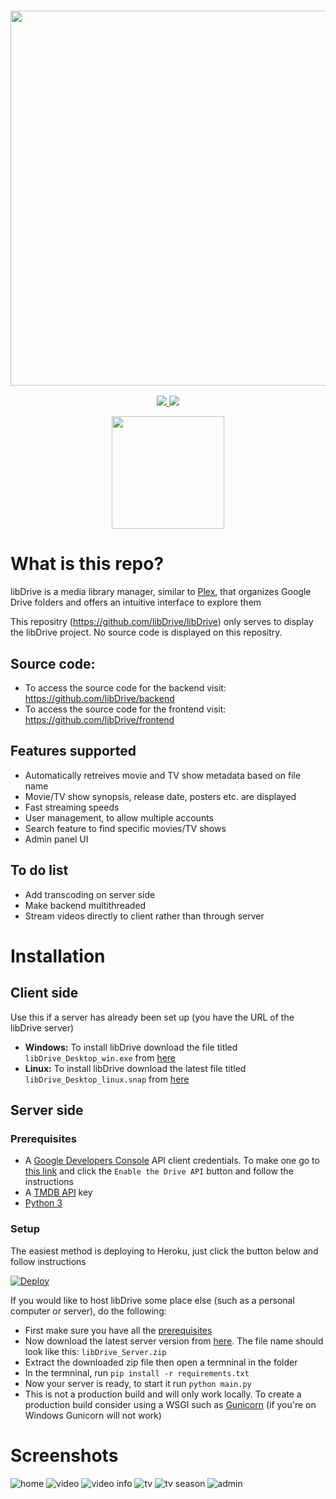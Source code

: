 <a href="#">
  <h3 align="center">
    <img src="https://i.ibb.co/HVB5Dw1/lib-Drive-Header.png" width="600px" />
  </h3>
</a>

<p align="center">
  <a href="https://github.com/libDrive/libDrive/releases">
    <img src="https://img.shields.io/github/downloads/libDrive/libDrive/total?color=%234197fe&style=for-the-badge" />
  </a>
  <a href="https://github.com/libDrive/libDrive/releases/latest">
    <img src="https://img.shields.io/github/v/release/libDrive/libDrive?color=%234197fe&style=for-the-badge" />
  </a>
</p>

<p align="center">
  <a href="https://eliasbenb.github.io">
    <img src="https://i.ibb.co/rmDXnnk/Magnet-Magnet-prod.png" width="180" />
  </a>
</p>

# What is this repo?

libDrive is a media library manager, similar to [Plex](https://www.plex.tv), that organizes Google Drive folders and offers an intuitive interface to explore them

This repositry (<https://github.com/libDrive/libDrive>) only serves to display the libDrive project. No source code is displayed on this repositry.

## Source code:

- To access the source code for the backend visit: <https://github.com/libDrive/backend>
- To access the source code for the frontend visit: <https://github.com/libDrive/frontend>

## Features supported

- Automatically retreives movie and TV show metadata based on file name
- Movie/TV show synopsis, release date, posters etc. are displayed
- Fast streaming speeds
- User management, to allow multiple accounts
- Search feature to find specific movies/TV shows
- Admin panel UI

## To do list

- Add transcoding on server side
- Make backend multithreaded
- Stream videos directly to client rather than through server

# Installation

## Client side

Use this if a server has already been set up (you have the URL of the libDrive server)

- **Windows:** To install libDrive download the file titled `libDrive_Desktop_win.exe` from [here](https://github.com/libDrive/libDrive/releases/latest)
- **Linux:** To install libDrive download the latest file titled `libDrive_Desktop_linux.snap` from [here](https://github.com/libDrive/libDrive/releases/latest)

## Server side

### Prerequisites

- A [Google Developers Console](https://console.developers.google.com) API client credentials. To make one go to [this link](https://developers.google.com/drive/api/v3/quickstart/python) and click the `Enable the Drive API` button and follow the instructions
- A [TMDB API](https://www.themoviedb.org/settings/api) key
- [Python 3](https://www.python.org)

### Setup

The easiest method is deploying to Heroku, just click the button below and follow instructions

[![Deploy](https://www.herokucdn.com/deploy/button.svg)](https://heroku.com/deploy?template=https://github.com/libDrive/heroku)

If you would like to host libDrive some place else (such as a personal computer or server), do the following:

- First make sure you have all the [prerequisites](#prerequisites)
- Now download the latest server version from [here](https://github.com/libDrive/libDrive/releases/latest). The file name should look like this: `libDrive_Server.zip`
- Extract the downloaded zip file then open a termninal in the folder
- In the termninal, run `pip install -r requirements.txt`
- Now your server is ready, to start it run `python main.py`
- This is not a production build and will only work locally. To create a production build consider using a WSGI such as [Gunicorn](https://gunicorn.org/) (if you're on Windows Gunicorn will not work)

# Screenshots

![home](https://user-images.githubusercontent.com/54410649/103452551-421a2500-4cea-11eb-87e3-d782cb131465.png)
![video](https://user-images.githubusercontent.com/54410649/103452565-578f4f00-4cea-11eb-9776-3741565582ff.png)
![video info](https://user-images.githubusercontent.com/54410649/103452582-6c6be280-4cea-11eb-99ac-79d95c1ab4cc.png)
![tv](https://user-images.githubusercontent.com/54410649/103452593-81e10c80-4cea-11eb-9887-f4501d9456ff.png)
![tv season](https://user-images.githubusercontent.com/54410649/103452626-b228ab00-4cea-11eb-8769-f14134de5c1f.png)
![admin](https://user-images.githubusercontent.com/54410649/103452635-cf5d7980-4cea-11eb-8c47-ece26866a638.png)
